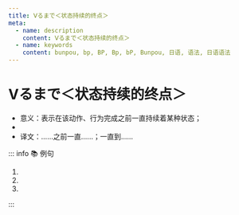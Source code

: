 ```yaml
---
title: Ⅴるまで＜状态持续的终点＞
meta:
  - name: description
    content: Ⅴるまで＜状态持续的终点＞
  - name: keywords
    content: bunpou, bp, BP, Bp, bP, Bunpou, 日语, 语法, 日语语法
---
```

  
# Ⅴるまで＜状态持续的终点＞
  
- 意义：表示在该动作、行为完成之前一直持续着某种状态；
- <grammer-content sentence="接续：**Vる(动词原形)** + まで；" />
- 译文：......之前一直......；一直到......
  
::: info :books: 例句
  
1. <grammer-content sentence='[救急車/きゅきゅうしゃ]が**[来る/くる]まで**[一緒/いっしょ]にいてください。' trans='在救护车来之前请和我在一起。' />
2. <grammer-content sentence='[昨日/きのう]の[夜/よる]、[父/ちち]が[帰っ/かっ]て**[来る/くる]まで**ずっと[起き/おき]ていました。' trans='昨天晚上，爸爸回来前我一直都醒着。' />
3. <grammer-content sentence='[先輩/せんぱい]が[帰っ/かえっ]てもいいと**[言う/いう]まで**[帰れ/かえれ]ません。' trans='前辈说可以回去才能回去。' />
  
:::

